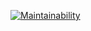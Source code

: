 [![Maintainability](https://api.codeclimate.com/v1/badges/7188380beb946e61a3bb/maintainability)](https://codeclimate.com/github/Totare/magic/maintainability)